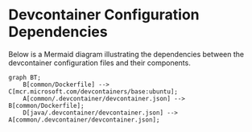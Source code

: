 # Devcontainer Configuration Dependencies

Below is a Mermaid diagram illustrating the dependencies between the devcontainer configuration files and their components.

```mermaid
graph BT;
    B[common/Dockerfile] --> C[mcr.microsoft.com/devcontainers/base:ubuntu];
    A[common/.devcontainer/devcontainer.json] --> B[common/Dockerfile];
    D[java/.devcontainer/devcontainer.json] --> A[common/.devcontainer/devcontainer.json];
